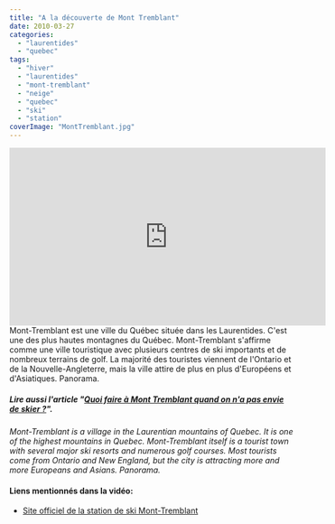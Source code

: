 ```yaml
---
title: "A la découverte de Mont Tremblant"
date: 2010-03-27
categories: 
  - "laurentides"
  - "quebec"
tags: 
  - "hiver"
  - "laurentides"
  - "mont-tremblant"
  - "neige"
  - "quebec"
  - "ski"
  - "station"
coverImage: "MontTremblant.jpg"
---
```

<center>
<iframe src="https://www.youtube.com/embed/LRf_KrTZZ4A" width="560" height="315" frameborder="0" allowfullscreen="allowfullscreen"></iframe>
</center>
Mont-Tremblant est une ville du Québec située dans les Laurentides. C'est une des plus hautes montagnes du Québec. Mont-Tremblant s'affirme comme une ville touristique avec plusieurs centres de ski importants et de nombreux terrains de golf. La majorité des touristes viennent de l'Ontario et de la Nouvelle-Angleterre, mais la ville attire de plus en plus d'Européens et d'Asiatiques. Panorama.

##### Lire aussi l'article "[Quoi faire à Mont Tremblant quand on n'a pas envie de skier ?](https://noteauvoyageur.eu/mont-tremblant-sous-la-neige/)".

_Mont-Tremblant is a village in the Laurentian mountains of Quebec. It is one of the highest mountains in Quebec. Mont-Tremblant itself is a tourist town with several major ski resorts and numerous golf courses. Most tourists come from Ontario and New England, but the city is attracting more and more Europeans and Asians. Panorama._

#### Liens mentionnés dans la vidéo:

- [Site officiel de la station de ski Mont-Tremblant](http://www.tremblant.ca)
